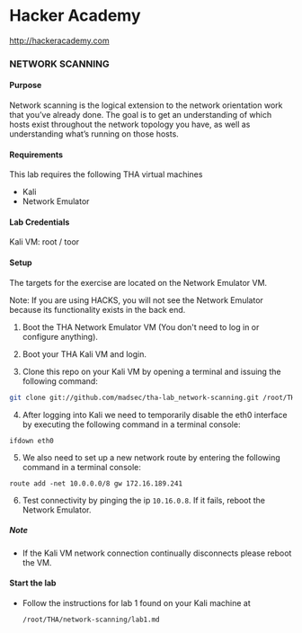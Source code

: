 Hacker Academy
==============
http://hackeracademy.com

### NETWORK SCANNING

#### Purpose
Network scanning is the logical extension to the network orientation work that you’ve already done. The goal is to get an understanding of which hosts exist throughout the network topology you have, as well as understanding what’s running on those hosts.

#### Requirements
This lab requires the following THA virtual machines
* Kali
* Network Emulator

#### Lab Credentials
Kali VM: root / toor

#### Setup
The targets for the exercise are located on the Network Emulator VM.

Note: If you are using HACKS, you will not see the Network Emulator because its functionality exists in the back end.

1. Boot the THA Network Emulator VM (You don't need to log in or configure anything).

2. Boot your THA Kali VM and login.

3. Clone this repo on your Kali VM by opening a terminal and issuing the following command:

  ```bash
  git clone git://github.com/madsec/tha-lab_network-scanning.git /root/THA/network-scanning
  ```

4. After logging into Kali we need to temporarily disable the eth0 interface by executing the following command in a terminal console:

  ```
  ifdown eth0
  ```

5. We also need to set up a new network route by entering the following command in a terminal console:

  ```
  route add -net 10.0.0.0/8 gw 172.16.189.241
  ```

6. Test connectivity by pinging the ip `10.16.0.8`. If it fails, reboot the Network Emulator.

##### Note
* If the Kali VM network connection continually disconnects please reboot the VM.

#### Start the lab
* Follow the instructions for lab 1 found on your Kali machine at 
  ```
  /root/THA/network-scanning/lab1.md
  ```